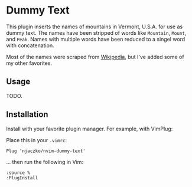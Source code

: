 # Dummy Text

This plugin inserts the names of mountains in Vermont, U.S.A. for use as dummy
text. The names have been stripped of words like `Mountain`, `Mount`, and
`Peak`. Names with multiple words have been reduced to a singel word with
concatenation.

Most of the names were scraped from [Wikipedia](https://en.wikipedia.org/wiki/List_of_mountains_of_Vermont),
but I've added some of my other favorites.

## Usage

TODO.

## Installation

Install with your favorite plugin manager. For example, with VimPlug:

Place this in your `.vimrc`:

```
Plug 'njaczko/nvim-dummy-text'
```

… then run the following in Vim:

```
:source %
:PlugInstall
```
